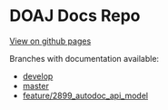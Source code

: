 # DOAJ Docs Repo

[View on github pages](https://doaj.github.io/doaj-docs)

Branches with documentation available:

* [develop](develop/README.md)
* [master](master/README.md)
* [feature/2899_autodoc_api_model](feature/2899_autodoc_api_model/README.md)

